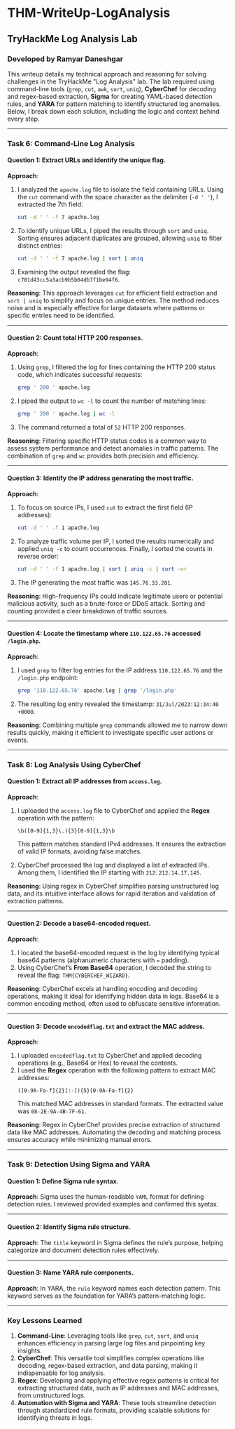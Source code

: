 # THM-WriteUp-LogAnalysis

## TryHackMe Log Analysis Lab  
### Developed by Ramyar Daneshgar  

This writeup details my technical approach and reasoning for solving challenges in the TryHackMe "Log Analysis" lab. The lab required using command-line tools (`grep`, `cut`, `awk`, `sort`, `uniq`), **CyberChef** for decoding and regex-based extraction, **Sigma** for creating YAML-based detection rules, and **YARA** for pattern matching to identify structured log anomalies. Below, I break down each solution, including the logic and context behind every step.

---

### **Task 6: Command-Line Log Analysis**

#### **Question 1**: Extract URLs and identify the unique flag.

**Approach**:
1. I analyzed the `apache.log` file to isolate the field containing URLs. Using the `cut` command with the space character as the delimiter (`-d ' '`), I extracted the 7th field:
   ```bash
   cut -d ' ' -f 7 apache.log
   ```
2. To identify unique URLs, I piped the results through `sort` and `uniq`. Sorting ensures adjacent duplicates are grouped, allowing `uniq` to filter distinct entries:
   ```bash
   cut -d ' ' -f 7 apache.log | sort | uniq
   ```
3. Examining the output revealed the flag: `c701d43cc5a3acb9b5b04db7f1be94f6`.

**Reasoning**:
This approach leverages `cut` for efficient field extraction and `sort | uniq` to simplify and focus on unique entries. The method reduces noise and is especially effective for large datasets where patterns or specific entries need to be identified.

---

#### **Question 2**: Count total HTTP 200 responses.

**Approach**:
1. Using `grep`, I filtered the log for lines containing the HTTP 200 status code, which indicates successful requests:
   ```bash
   grep ' 200 ' apache.log
   ```
2. I piped the output to `wc -l` to count the number of matching lines:
   ```bash
   grep ' 200 ' apache.log | wc -l
   ```
3. The command returned a total of `52` HTTP 200 responses.

**Reasoning**:
Filtering specific HTTP status codes is a common way to assess system performance and detect anomalies in traffic patterns. The combination of `grep` and `wc` provides both precision and efficiency.

---

#### **Question 3**: Identify the IP address generating the most traffic.

**Approach**:
1. To focus on source IPs, I used `cut` to extract the first field (IP addresses):
   ```bash
   cut -d ' ' -f 1 apache.log
   ```
2. To analyze traffic volume per IP, I sorted the results numerically and applied `uniq -c` to count occurrences. Finally, I sorted the counts in reverse order:
   ```bash
   cut -d ' ' -f 1 apache.log | sort | uniq -c | sort -nr
   ```
3. The IP generating the most traffic was `145.76.33.201`.

**Reasoning**:
High-frequency IPs could indicate legitimate users or potential malicious activity, such as a brute-force or DDoS attack. Sorting and counting provided a clear breakdown of traffic sources.

---

#### **Question 4**: Locate the timestamp where `110.122.65.76` accessed `/login.php`.

**Approach**:
1. I used `grep` to filter log entries for the IP address `110.122.65.76` and the `/login.php` endpoint:
   ```bash
   grep '110.122.65.76' apache.log | grep '/login.php'
   ```
2. The resulting log entry revealed the timestamp: `31/Jul/2023:12:34:40 +0000`.

**Reasoning**:
Combining multiple `grep` commands allowed me to narrow down results quickly, making it efficient to investigate specific user actions or events.

---

### **Task 8: Log Analysis Using CyberChef**

#### **Question 1**: Extract all IP addresses from `access.log`.

**Approach**:
1. I uploaded the `access.log` file to CyberChef and applied the **Regex** operation with the pattern:
   ```regex
   \b([0-9]{1,3}\.){3}[0-9]{1,3}\b
   ```
   This pattern matches standard IPv4 addresses. It ensures the extraction of valid IP formats, avoiding false matches.

2. CyberChef processed the log and displayed a list of extracted IPs. Among them, I identified the IP starting with `212`: `212.14.17.145`.

**Reasoning**:
Using regex in CyberChef simplifies parsing unstructured log data, and its intuitive interface allows for rapid iteration and validation of extraction patterns.

---

#### **Question 2**: Decode a base64-encoded request.

**Approach**:
1. I located the base64-encoded request in the log by identifying typical base64 patterns (alphanumeric characters with `=` padding).
2. Using CyberChef’s **From Base64** operation, I decoded the string to reveal the flag: `THM{CYBERCHEF_WIZARD}`.

**Reasoning**:
CyberChef excels at handling encoding and decoding operations, making it ideal for identifying hidden data in logs. Base64 is a common encoding method, often used to obfuscate sensitive information.

---

#### **Question 3**: Decode `encodedflag.txt` and extract the MAC address.

**Approach**:
1. I uploaded `encodedflag.txt` to CyberChef and applied decoding operations (e.g., Base64 or Hex) to reveal the contents.
2. I used the **Regex** operation with the following pattern to extract MAC addresses:
   ```regex
   ([0-9A-Fa-f]{2}[:-]){5}[0-9A-Fa-f]{2}
   ```
   This matched MAC addresses in standard formats. The extracted value was `08-2E-9A-4B-7F-61`.

**Reasoning**:
Regex in CyberChef provides precise extraction of structured data like MAC addresses. Automating the decoding and matching process ensures accuracy while minimizing manual errors.

---

### **Task 9: Detection Using Sigma and YARA**

#### **Question 1**: Define Sigma rule syntax.

**Approach**:
Sigma uses the human-readable `YAML` format for defining detection rules. I reviewed provided examples and confirmed this syntax.

---

#### **Question 2**: Identify Sigma rule structure.

**Approach**:
The `title` keyword in Sigma defines the rule’s purpose, helping categorize and document detection rules effectively.

---

#### **Question 3**: Name YARA rule components.

**Approach**:
In YARA, the `rule` keyword names each detection pattern. This keyword serves as the foundation for YARA’s pattern-matching logic.

---

### **Key Lessons Learned**

1. **Command-Line**: Leveraging tools like `grep`, `cut`, `sort`, and `uniq` enhances efficiency in parsing large log files and pinpointing key insights.
2. **CyberChef**: This versatile tool simplifies complex operations like decoding, regex-based extraction, and data parsing, making it indispensable for log analysis.
3. **Regex**: Developing and applying effective regex patterns is critical for extracting structured data, such as IP addresses and MAC addresses, from unstructured logs.
4. **Automation with Sigma and YARA**: These tools streamline detection through standardized rule formats, providing scalable solutions for identifying threats in logs.
